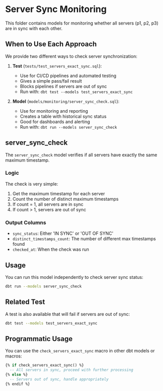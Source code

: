# Server Sync Monitoring

This folder contains models for monitoring whether all servers (p1, p2, p3) are in sync with each other.

## When to Use Each Approach

We provide two different ways to check server synchronization:

1. **Test** (`tests/test_servers_exact_sync.sql`):
   - Use for CI/CD pipelines and automated testing
   - Gives a simple pass/fail result
   - Blocks pipelines if servers are out of sync
   - Run with: `dbt test --models test_servers_exact_sync`

2. **Model** (`models/monitoring/server_sync_check.sql`):
   - Use for monitoring and reporting
   - Creates a table with historical sync status
   - Good for dashboards and alerting
   - Run with: `dbt run --models server_sync_check`

## server_sync_check

The `server_sync_check` model verifies if all servers have exactly the same maximum timestamp.

### Logic

The check is very simple:
1. Get the maximum timestamp for each server
2. Count the number of distinct maximum timestamps
3. If count = 1, all servers are in sync
4. If count > 1, servers are out of sync

### Output Columns

- `sync_status`: Either 'IN SYNC' or 'OUT OF SYNC'
- `distinct_timestamps_count`: The number of different max timestamps found
- `checked_at`: When the check was run

## Usage

You can run this model independently to check server sync status:

```bash
dbt run --models server_sync_check
```

## Related Test

A test is also available that will fail if servers are out of sync:

```bash
dbt test --models test_servers_exact_sync
```

## Programmatic Usage

You can use the `check_servers_exact_sync` macro in other dbt models or macros:

```sql
{% if check_servers_exact_sync() %}
  -- All servers in sync, proceed with further processing
{% else %}
  -- Servers out of sync, handle appropriately
{% endif %}
``` 
